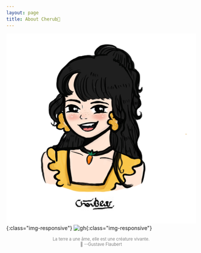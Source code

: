 ```yaml
---
layout: page
title: About Cherub🥕
---
```


![cherub](/illustrations/cherub.png){:class="img-responsive"}
![gh](/illustrations/gh.png){:class="img-responsive"}
<p style="text-align:center;color:gray;font-size:80%;">
La terre a une âme, elle est une créature vivante.<br>
&#128205; --Gustave Flaubert
</p>